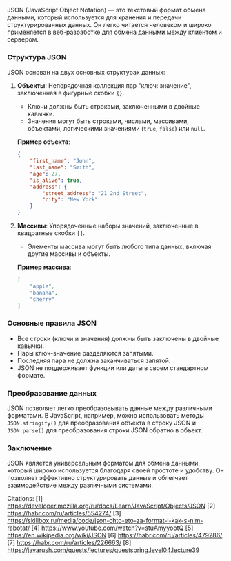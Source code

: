 JSON (JavaScript Object Notation) — это текстовый формат обмена данными, который используется для хранения и передачи структурированных данных. Он легко читается человеком и широко применяется в веб-разработке для обмена данными между клиентом и сервером.

### Структура JSON

JSON основан на двух основных структурах данных:

1. **Объекты**: Непорядочная коллекция пар "ключ: значение", заключенная в фигурные скобки `{}`.
   - Ключи должны быть строками, заключенными в двойные кавычки.
   - Значения могут быть строками, числами, массивами, объектами, логическими значениями (`true`, `false`) или `null`.

   **Пример объекта**:
   ```json
   {
       "first_name": "John",
       "last_name": "Smith",
       "age": 27,
       "is_alive": true,
       "address": {
           "street_address": "21 2nd Street",
           "city": "New York"
       }
   }
   ```

2. **Массивы**: Упорядоченные наборы значений, заключенные в квадратные скобки `[]`.
   - Элементы массива могут быть любого типа данных, включая другие массивы и объекты.

   **Пример массива**:
   ```json
   [
       "apple",
       "banana",
       "cherry"
   ]
   ```

### Основные правила JSON

- Все строки (ключи и значения) должны быть заключены в двойные кавычки.
- Пары ключ-значение разделяются запятыми.
- Последняя пара не должна заканчиваться запятой.
- JSON не поддерживает функции или даты в своем стандартном формате.

### Преобразование данных

JSON позволяет легко преобразовывать данные между различными форматами. В JavaScript, например, можно использовать методы `JSON.stringify()` для преобразования объекта в строку JSON и `JSON.parse()` для преобразования строки JSON обратно в объект.

### Заключение

JSON является универсальным форматом для обмена данными, который широко используется благодаря своей простоте и удобству. Он позволяет эффективно структурировать данные и облегчает взаимодействие между различными системами.

Citations:
[1] https://developer.mozilla.org/ru/docs/Learn/JavaScript/Objects/JSON
[2] https://habr.com/ru/articles/554274/
[3] https://skillbox.ru/media/code/json-chto-eto-za-format-i-kak-s-nim-rabotat/
[4] https://www.youtube.com/watch?v=stuAmyyootQ
[5] https://en.wikipedia.org/wiki/JSON
[6] https://habr.com/ru/articles/479286/
[7] https://habr.com/ru/articles/226663/
[8] https://javarush.com/quests/lectures/questspring.level04.lecture39